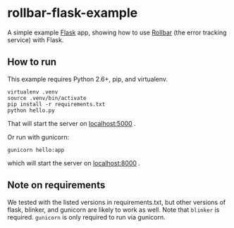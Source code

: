 # rollbar-flask-example

A simple example [Flask](http://flask.pocoo.org/) app, showing how to use [Rollbar](https://rollbar.com) (the error tracking service) with Flask.

## How to run

This example requires Python 2.6+, pip, and virtualenv.

```
virtualenv .venv
source .venv/bin/activate
pip install -r requirements.txt
python hello.py
```

That will start the server on [localhost:5000](http://localhost:5000) .

Or run with gunicorn:

```
gunicorn hello:app
```

which will start the server on [localhost:8000](http://localhost:8000) .

## Note on requirements

We tested with the listed versions in requirements.txt, but other versions of flask, blinker, and gunicorn are likely to work as well. Note that `blinker` is required. `gunicorn` is only required to run via gunicorn.


